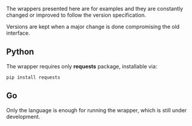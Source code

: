 The wrappers presented here are for examples and they are constantly changed or improved to follow the
version specification.

Versions are kept when a major change is done compromising the old interface.

## Python

The wrapper requires only **requests** package, installable via:

```
pip install requests
```

## Go

Only the language is enough for running the wrapper, which is still under development.
